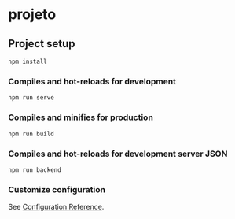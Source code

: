 # projeto

## Project setup
```
npm install
```

### Compiles and hot-reloads for development
```
npm run serve
```

### Compiles and minifies for production
```
npm run build
```

### Compiles and hot-reloads for development server JSON
```
npm run backend
```

### Customize configuration
See [Configuration Reference](https://cli.vuejs.org/config/).
